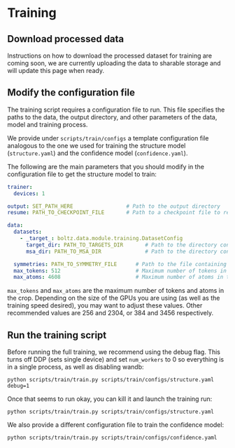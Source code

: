 # Training

## Download processed data

Instructions on how to download the processed dataset for training are coming soon, we are currently uploading the data to sharable storage and will update this page when ready.

## Modify the configuration file

The training script requires a configuration file to run. This file specifies the paths to the data, the output directory, and other parameters of the data, model and training process. 

We provide under `scripts/train/configs` a template configuration file analogous to the one we used for training the structure model (`structure.yaml`) and the confidence model (`confidence.yaml`).

The following are the main parameters that you should modify in the configuration file to get the structure model to train:

```yaml
trainer:
  devices: 1

output: SET_PATH_HERE                 # Path to the output directory  
resume: PATH_TO_CHECKPOINT_FILE       # Path to a checkpoint file to resume training from if any null otherwise

data:
  datasets:
    - _target_: boltz.data.module.training.DatasetConfig
      target_dir: PATH_TO_TARGETS_DIR       # Path to the directory containing the processed structure files
      msa_dir: PATH_TO_MSA_DIR              # Path to the directory containing the processed MSA files

  symmetries: PATH_TO_SYMMETRY_FILE      # Path to the file containing molecule the symmetry information
  max_tokens: 512                        # Maximum number of tokens in the input sequence
  max_atoms: 4608                        # Maximum number of atoms in the input structure
```

`max_tokens` and `max_atoms` are the maximum number of tokens and atoms in the crop. Depending on the size of the GPUs you are using (as well as the training speed desired), you may want to adjust these values. Other recommended values are 256 and 2304, or 384 and 3456 respectively.

## Run the training script

Before running the full training, we recommend using the debug flag. This turns off DDP (sets single device) and set `num_workers` to 0 so everything is in a single process, as well as disabling wandb:

    python scripts/train/train.py scripts/train/configs/structure.yaml debug=1

Once that seems to run okay, you can kill it and launch the training run:

    python scripts/train/train.py scripts/train/configs/structure.yaml

We also provide a different configuration file to train the confidence model:

    python scripts/train/train.py scripts/train/configs/confidence.yaml